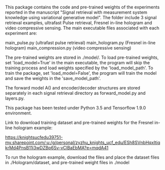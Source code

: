 This package contains the code and pre-trained weights of the experiments reported in the manuscript "Signal retrieval with measurement system knowledge using variational generative model". The folder include 3 signal retrieval examples, ultrafast Pulse retrieval, Fresnel in-line hologram and video compressive sensing. The main executable files associated with each experiment are:

main_pulse.py (ultrafast pulse retrieval)
main_hologram.py (Fresnel in-line hologram)
main_compression.py (video compressive sensing)

The pre-trained weights are stored in ./model/. To load pre-trained weights, set 'load_model=True' in the main executable, the program will skip the training process and load weights specified by the 'load_model_path'. To train the package, set 'load_model=False', the program will train the model and save the weights in the 'save_model_path'.

The forward model A() and encoder/decoder structures are stored separately in each signal retrieval directory as forward_model.py and layers.py.

This package has been tested under Python 3.5 and Tensorflow 1.9.0 environment.

Link to download training dataset and pre-trained weights for the Fresnel in-line hologram example:

https://knightsucfedu39751-my.sharepoint.com/:u:/g/personal/zyzhu_knights_ucf_edu/ESh8SVnbHqxItiqkrMd4PnsB11i3wDZBp6Sv-vClBaEbMA?e=mqdA41

To run the hologram example, download the files and place the dataset files in ./Hologram/dataset, and pre-trained weight files in ./model

